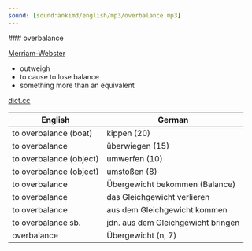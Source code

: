 ```yaml
---
sound: [sound:ankimd/english/mp3/overbalance.mp3]
---
```


\### overbalance

[Merriam-Webster](https://www.merriam-webster.com/dictionary/overbalance)

- outweigh
- to cause to lose balance
- something more than an equivalent

[dict.cc](https://www.dict.cc/overbalance)

| English        | German       |
| -------------- | ------------ |
| to overbalance (boat) | kippen (20) |
| to overbalance | überwiegen (15) |
| to overbalance (object) | umwerfen (10) |
| to overbalance (object) | umstoßen (8) |
| to overbalance | Übergewicht bekommen (Balance) |
| to overbalance | das Gleichgewicht verlieren |
| to overbalance | aus dem Gleichgewicht kommen |
| to overbalance sb. | jdn. aus dem Gleichgewicht bringen |
| overbalance | Übergewicht (n, 7) |
